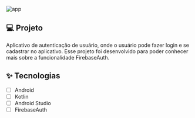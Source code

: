 ![app](https://user-images.githubusercontent.com/59378841/130375297-b0884ca1-e10c-4d50-b67e-c451eaae5f7f.gif)

## 💻 Projeto
Aplicativo de autenticação de usuário, onde o usuário pode fazer login e se cadastrar no aplicativo. Esse projeto foi desenvolvido para poder conhecer mais sobre a funcionalidade FirebaseAuth.

## ✨ Tecnologias

-   [ ] Android
-   [ ] Kotlin
-   [ ] Android Studio
-   [ ] FirebaseAuth
